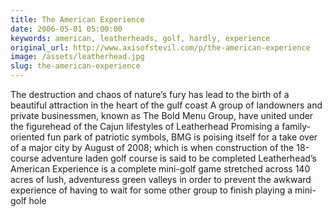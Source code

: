 ```yaml
---
title: The American Experience
date: 2006-05-01 05:00:00
keywords: american, leatherheads, golf, hardly, experience
original_url: http://www.axisofstevil.com/p/the-american-experience
image: /assets/leatherhead.jpg
slug: the-american-experience
---
```


The destruction and chaos of nature’s fury has lead to the birth of a beautiful attraction in the heart of the gulf coast A group of landowners and private businessmen, known as The Bold Menu Group, have united under the figurehead of the Cajun lifestyles of Leatherhead Promising a family-oriented fun park of patriotic symbols, BMG is poising itself for a take over of a major city by August of 2008; which is when construction of the 18-course adventure laden golf course is said to be completed Leatherhead’s American Experience is a complete mini-golf game stretched across 140 acres of lush, adventuress green valleys in order to prevent the awkward experience of having to wait for some other group to finish playing a mini-golf hole

